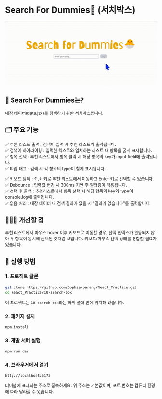 # Search For Dummies🐣 (서치박스)

<img src="public/searchBoxDemo.gif">

## 🐣 Search For Dummies는?

내장 데이터(data.jsx)를 검색하기 위한 서치박스입니다.

## 🗂️ 주요 기능

✅ 추천 리스트 출력 : 검색어 입력 시 추천 리스트가 출력됩니다. <br>
✅ 검색어 하이라이팅 : 입력한 텍스트와 일치하는 리스트 내 항목을 굵게 표시합니다. <br>
✅ 항목 선택 : 추천 리스트에서 항목 클릭 시 해당 항목의 key가 input field에 출력됩니다. <br>
✅ 타입 태그 : 검색 시 각 항목의 type이 함께 표시됩니다. <br>

✅ 키보드 탐색 : ↑,↓ 키로 추천 리스트에서 이동하고 Enter 키로 선택할 수 있습니다. <br>
✅ Debounce : 입력값 변경 시 300ms 지연 후 필터링이 적용됩니다. <br>
✅ 선택 후 콜백 : 추천리스트에서 항목 선택 시 해당 항목의 key와 type이 console.log에 출력됩니다. <br>
✅ 없음 처리 : 내장 데이터 내 검색 결과가 없을 시 "결과가 없습니다"를 출력합니다. <br>

## 👩🏻‍💻 개선할 점

추천 리스트에서 마우스 hover 이후 키보드로 이동할 경우, 선택 인덱스가 연동되지 않아 두 항목이 동시에 선택된 것처럼 보입니다. 키보드/마우스 선택 상태를 통합할 필요가 있습니다.

## 🚀 실행 방법

### 1. 프로젝트 클론

```bash
git clone https://github.com/Sophia-parang/React_Practice.git
cd React_Practice/10-search-box
```

이 프로젝트는 `10-search-box`라는 하위 폴더 안에 위치해 있습니다.

### 2. 패키지 설치

```bash
npm install
```

### 3. 개발 서버 실행

```bash
npm run dev
```

### 4. 브라우저에서 열기

```bash
http://localhost:5173
```

터미널에 표시되는 주소로 접속하세요.
위 주소는 기본값이며, 포트 번호는 컴퓨터 환경에 따라 달라질 수 있습니다.
